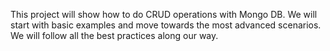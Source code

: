 This project will show how to do CRUD operations with Mongo DB. 
We will start with basic examples and move towards the most advanced scenarios. 
We will follow all the best practices along our way.
